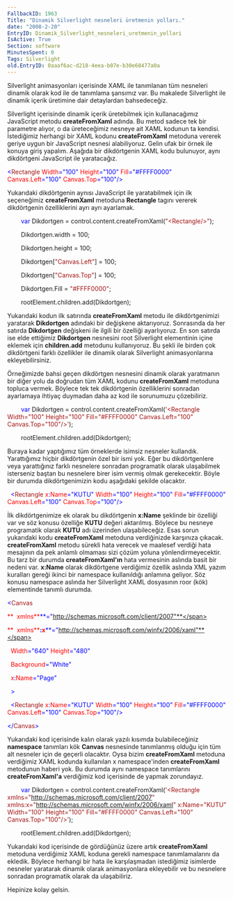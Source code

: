 ```yaml
---
FallbackID: 1963
Title: "Dinamik Silverlight nesneleri üretmenin yolları."
date: "2008-2-20"
EntryID: Dinamik_Silverlight_nesneleri_uretmenin_yollari
IsActive: True
Section: software
MinutesSpent: 0
Tags: Silverlight
old.EntryID: 0aaaf6ac-d218-4eea-b07e-b30e68477a0a
---
```

Silverlight animasyonları içerisinde XAML ile tanımlanan tüm nesneleri
dinamik olarak kod ile de tanımlama şansımız var. Bu makalede
Silverlight ile dinamik içerik üretimine dair detaylardan bahsedeceğiz.

Silverlight içerisinde dinamik içerik üretebilmek için kullanacağımız
JavaScript metodu **createFromXaml** adında. Bu metod sadece tek bir
parametre alıyor, o da üreteceğimiz nesneye ait XAML kodunun ta kendisi.
İstediğimiz herhangi bir XAML kodunu **createFromXaml** metoduna vererek
geriye uygun bir JavaScript nesnesi alabiliyoruz. Gelin ufak bir örnek
ile konuya giriş yapalım. Aşağıda bir dikdörtgenin XAML kodu bulunuyor,
aynı dikdörtgeni JavaScript ile yaratacağız.

<span style="color: blue;">\<</span><span
style="color: #a31515;">Rectangle</span><span style="color: red;">
Width</span><span style="color: blue;">="100"</span><span
style="color: red;"> Height</span><span
style="color: blue;">="100"</span><span style="color: red;">
Fill</span><span style="color: blue;">="\#FFFF0000"</span><span
style="color: red;"> Canvas.Left</span><span
style="color: blue;">="100"</span><span style="color: red;">
Canvas.Top</span><span style="color: blue;">="100"/\></span>

Yukarıdaki dikdörtgenin aynısı JavaScript ile yaratabilmek için ilk
seçeneğimiz **createFromXaml** metoduna **Rectangle** tagını vererek
dikdörtgenin özelliklerini ayrı ayrı ayarlamak.

        <span style="color: blue;">var</span> Dikdortgen =
control.content.createFromXaml(<span
style="color: #a31515;">"\<Rectangle/\>"</span>);

        Dikdortgen.width = 100;

        Dikdortgen.height = 100;

        Dikdortgen[<span style="color: #a31515;">"Canvas.Left"</span>] =
100;

        Dikdortgen[<span style="color: #a31515;">"Canvas.Top"</span>] =
100;

        Dikdortgen.Fill = <span
style="color: #a31515;">"\#FFFF0000"</span>;

        rootElement.children.add(Dikdortgen);

Yukarıdaki kodun ilk satırında **createFromXaml** metodu ile
dikdörtgenimizi yaratarak **Dikdortgen** adındaki bir değişkene
aktarıyoruz. Sonrasında da her satırda **Dikdortgen** değişkeni ile
ilgili bir özelliği ayarlıyoruz. En son satırda ise elde ettiğimiz
**Dikdortgen** nesnesini root Silverlight elementinin içine eklemek için
**children.add** metodunu kullanıyoruz. Bu şekli ile birden çok
dikdörtgeni farklı özellikler ile dinamik olarak Silverlight
animasyonlarına ekleyebilirsiniz.

Örneğimizde bahsi geçen dikdörtgen nesnesini dinamik olarak yaratmanın
bir diğer yolu da doğrudan tüm XAML kodunu **createFromXaml** metoduna
topluca vermek. Böylece tek tek dikdörtgenin özelliklerini sonradan
ayarlamaya ihtiyaç duymadan daha az kod ile sorunumuzu çözebiliriz.

        <span style="color: blue;">var</span> Dikdortgen =
control.content.createFromXaml(<span
style="color: #a31515;">'\<Rectangle Width="100" Height="100"
Fill="\#FFFF0000" Canvas.Left="100" Canvas.Top="100"/\>'</span>);

        rootElement.children.add(Dikdortgen);

Buraya kadar yaptığımız tüm örneklerde isimsiz nesneler kullandık.
Yarattığımız hiçbir dikdörtgenin özel bir ismi yok. Eğer bu
dikdörtgenlere veya yarattığınız farklı nesnelere sonradan programatik
olarak ulaşabilmek isterseniz baştan bu nesnelere birer isim vermiş
olmak gerekecektir. Böyle bir durumda dikdörtgenimizin kodu aşağıdaki
şekilde olacaktır.

<span style="color: #a31515;">  </span><span
style="color: blue;">\<</span><span
style="color: #a31515;">Rectangle</span><span style="color: red;">
x</span><span style="color: blue;">:</span><span
style="color: red;">Name</span><span
style="color: blue;">="KUTU"</span><span style="color: red;">
Width</span><span style="color: blue;">="100"</span><span
style="color: red;"> Height</span><span
style="color: blue;">="100"</span><span style="color: red;">
Fill</span><span style="color: blue;">="\#FFFF0000"</span><span
style="color: red;"> Canvas.Left</span><span
style="color: blue;">="100"</span><span style="color: red;">
Canvas.Top</span><span style="color: blue;">="100"/\></span>

İlk dikdörtgenimize ek olarak bu dikdörtgenin **x:Name** şeklinde bir
özelliği var ve söz konusu özelliğe **KUTU** değeri aktarılmış. Böylece
bu nesneye programatik olarak **KUTU** adı üzerinden ulaşabileceğiz.
Esas sorun yukarıdaki kodu **createFromXaml** metoduna verdiğinizde
karşınıza çıkacak. **createFromXaml** metodu sürekli hata verecek ve
maalesef verdiği hata mesajının da pek anlamlı olmaması sizi çözüm
yoluna yönlendirmeyecektir. Bu tarz bir durumda **createFromXaml'ın**
hata vermesinin aslında basit bir nedeni var. **x:Name** olarak
dikdörtgene verdiğimiz özellik aslında XML yazım kuralları gereği ikinci
bir namespace kullanıldığı anlamına geliyor. Söz konusu namespace
aslında her Silverlight XAML dosyasının roor (kök) elementinde tanımlı
durumda.

<span style="color: blue;">\<</span><span
style="color: #a31515;">Canvas</span>

<span style="color: red;">**  xmlns**</span><span
style="color: blue;">**="http://schemas.microsoft.com/client/2007"**</span>

<span style="color: red;">**  xmlns**</span><span
style="color: blue;">**:**</span><span
style="color: red;">**x**</span><span
style="color: blue;">**="http://schemas.microsoft.com/winfx/2006/xaml"**</span>

<span style="color: red;">  Width</span><span
style="color: blue;">="640"</span><span style="color: red;">
Height</span><span style="color: blue;">="480"</span>

<span style="color: red;">  Background</span><span
style="color: blue;">="White"</span>

<span style="color: red;">  x</span><span
style="color: blue;">:</span><span style="color: red;">Name</span><span
style="color: blue;">="Page"</span>

<span style="color: blue;">  \></span>

<span style="color: #a31515;">  </span><span
style="color: blue;">\<</span><span
style="color: #a31515;">Rectangle</span><span style="color: red;">
x</span><span style="color: blue;">:</span><span
style="color: red;">Name</span><span
style="color: blue;">="KUTU"</span><span style="color: red;">
Width</span><span style="color: blue;">="100"</span><span
style="color: red;"> Height</span><span
style="color: blue;">="100"</span><span style="color: red;">
Fill</span><span style="color: blue;">="\#FFFF0000"</span><span
style="color: red;"> Canvas.Left</span><span
style="color: blue;">="100"</span><span style="color: red;">
Canvas.Top</span><span style="color: blue;">="100"/\></span>

<span style="color: blue;">\</</span><span
style="color: #a31515;">Canvas</span><span
style="color: blue;">\></span>

Yukarıdaki kod içerisinde kalın olarak yazılı kısımda bulabileceğiniz
**namespace** tanımları kök **Canvas** nesnesinde tanımlanmış olduğu
için tüm alt nesneler için de geçerli olacaktır. Oysa bizim
**createFromXaml** metoduna verdiğimiz XAML kodunda kullanılan x
namespace'inden **createFromXaml** metodunun haberi yok. Bu durumda aynı
namespace tanımlarını **createFromXaml'a** verdiğimiz kod içerisinde de
yapmak zorundayız.

        <span style="color: blue;">var</span> Dikdortgen =
control.content.createFromXaml(<span
style="color: #a31515;">'\<Rectangle
xmlns="http://schemas.microsoft.com/client/2007"
xmlns:x="http://schemas.microsoft.com/winfx/2006/xaml" x:Name="KUTU"
Width="100" Height="100" Fill="\#FFFF0000" Canvas.Left="100"
Canvas.Top="100"/\>'</span>);

        rootElement.children.add(Dikdortgen);

Yukarıdaki kod içerisinde de gördüğünüz üzere artık **createFromXaml**
metoduna verdiğimiz XAML koduna gerekli namespace tanımlamalarını da
ekledik. Böylece herhangi bir hata ile karşılaşmadan istediğimiz
isimlerde nesneler yaratarak dinamik olarak animasyonlara ekleyebilir ve
bu nesnelere sonradan programatik olarak da ulaşabiliriz.

Hepinize kolay gelsin.


